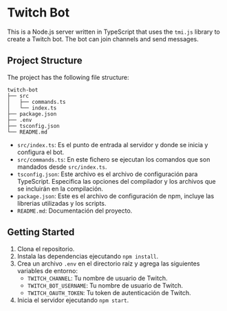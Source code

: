 # Twitch Bot

This is a Node.js server written in TypeScript that uses the `tmi.js` library to create a Twitch bot. The bot can join channels and send messages.

## Project Structure

The project has the following file structure:

```
twitch-bot
├── src
│   ├── commands.ts
│   └── index.ts
├── package.json
├── .env
├── tsconfig.json
└── README.md
```

- `src/index.ts`: Es el punto de entrada al servidor y donde se inicia y configura el bot.
- `src/commands.ts`: En este fichero se ejecutan los comandos que son mandados desde `src/index.ts`.
- `tsconfig.json`: Este archivo es el archivo de configuración para TypeScript. Especifica las opciones del compilador y los archivos que se incluirán en la compilación.
- `package.json`: Este es el archivo de configuración de npm, incluye las librerias utilizadas y los scripts.
- `README.md`: Documentación del proyecto.

## Getting Started

1. Clona el repositorio.
2. Instala las dependencias ejecutando `npm install`.
3. Crea un archivo `.env` en el directorio raíz y agrega las siguientes variables de entorno:
   - `TWITCH_CHANNEL`: Tu nombre de usuario de Twitch.
   - `TWITCH_BOT_USERNAME`: Tu nombre de usuario de Twitch.
   - `TWITCH_OAUTH_TOKEN`: Tu token de autenticación de Twitch.
4. Inicia el servidor ejecutando `npm start`.
